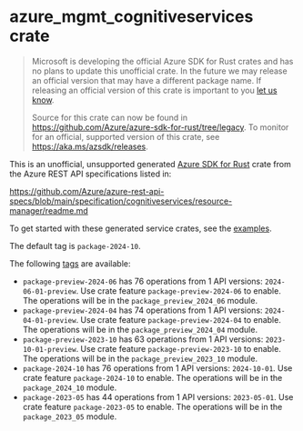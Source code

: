 # azure_mgmt_cognitiveservices crate

> Microsoft is developing the official Azure SDK for Rust crates and has no plans to update this unofficial crate.
> In the future we may release an official version that may have a different package name.
> If releasing an official version of this crate is important to you [let us know](https://github.com/Azure/azure-sdk-for-rust/issues/new/choose).
>
> Source for this crate can now be found in <https://github.com/Azure/azure-sdk-for-rust/tree/legacy>.
> To monitor for an official, supported version of this crate, see <https://aka.ms/azsdk/releases>.

This is an unofficial, unsupported generated [Azure SDK for Rust](https://github.com/Azure/azure-sdk-for-rust/tree/legacy) crate from the Azure REST API specifications listed in:

https://github.com/Azure/azure-rest-api-specs/blob/main/specification/cognitiveservices/resource-manager/readme.md

To get started with these generated service crates, see the [examples](https://github.com/Azure/azure-sdk-for-rust/blob/legacy/services/README.md#examples).

The default tag is `package-2024-10`.

The following [tags](https://github.com/Azure/azure-sdk-for-rust/blob/legacy/services/tags.md) are available:

- `package-preview-2024-06` has 76 operations from 1 API versions: `2024-06-01-preview`. Use crate feature `package-preview-2024-06` to enable. The operations will be in the `package_preview_2024_06` module.
- `package-preview-2024-04` has 74 operations from 1 API versions: `2024-04-01-preview`. Use crate feature `package-preview-2024-04` to enable. The operations will be in the `package_preview_2024_04` module.
- `package-preview-2023-10` has 63 operations from 1 API versions: `2023-10-01-preview`. Use crate feature `package-preview-2023-10` to enable. The operations will be in the `package_preview_2023_10` module.
- `package-2024-10` has 76 operations from 1 API versions: `2024-10-01`. Use crate feature `package-2024-10` to enable. The operations will be in the `package_2024_10` module.
- `package-2023-05` has 44 operations from 1 API versions: `2023-05-01`. Use crate feature `package-2023-05` to enable. The operations will be in the `package_2023_05` module.